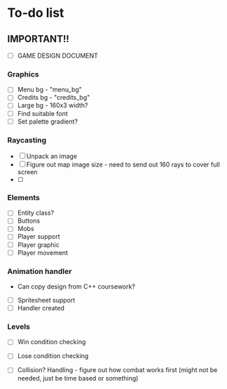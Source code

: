 ﻿# To-do list

## IMPORTANT!! 
-[ ] GAME DESIGN DOCUMENT


### Graphics
- [ ] Menu bg - "menu_bg"
- [ ] Credits bg - "credits_bg"
- [ ] Large bg - 160x3 width?
- [ ] Find suitable font
- [ ] Set palette gradient?

### Raycasting
- [ ] Unpack an image
- [ ] Figure out map image size - need to send out 160 rays to cover full screen
- [ ]

### Elements
- [ ] Entity class?
- [ ] Buttons
- [ ] Mobs
- [ ] Player support
- [ ] Player graphic
- [ ] Player movement

### Animation handler
- Can copy design from C++ coursework?
- [ ] Spritesheet support
- [ ] Handler created

### Levels
- [ ] Win condition checking
- [ ] Lose condition checking

- [ ] Collision? Handling - figure out how combat works first (might not be needed, just be time based or something)